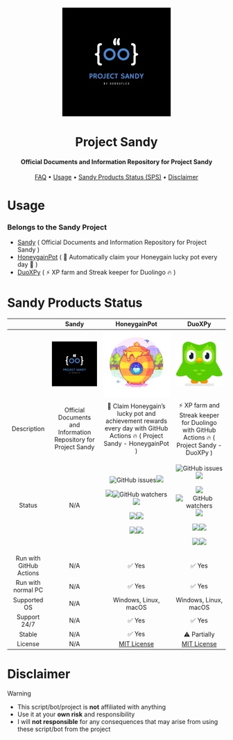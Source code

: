 <p align="center">
<img src="Img/Sandy/SmallLogo.png"/>            
</p>
<h1 align="center">Project Sandy</h1>
<h4 align="center">Official Documents and Information Repository for Project Sandy</h4>
</p>
<p align="center">
  <a href="Docs/Sandy/FAQ.md">FAQ</a> 
  •
  <a href="#usage">Usage</a>        
  •
  <a href="#sandy-products-status">Sandy Products Status (SPS)</a>        
  •
  <a href="#disclaimer">Disclaimer</a>
</p>

# Usage
### Belongs to the Sandy Project

- [Sandy](https://github.com/gorouflex/Sandy/) ( Official Documents and Information Repository for Project Sandy )
- [HoneygainPot](https://github.com/gorouflex/HoneygainPot/) ( 🐝 Automatically claim your Honeygain lucky pot every day 🍯 )
- [DuoXPy](https://github.com/gorouflex/DuoXPy/) ( ⚡️ XP farm and Streak keeper for Duolingo 🔥 )

# Sandy Products Status

|  | Sandy | HoneygainPot | DuoXPy |
|    :---:     |    :---:   |    :---:   |    :---:   |
|   |  <img src="Img/Sandy/SmallLogo.png"/>   | <img src="Img/HoneygainPot/SmallLogo.png"/>  | <img src="Img/DuoXPy/duo.svg"/>
| Description | Official Documents and Information Repository for Project Sandy | 🐝 Claim Honeygain’s lucky pot and achievement rewards every day with GitHub Actions 🔥 ( Project Sandy - HoneygainPot ) | ⚡️ XP farm and Streak keeper for Duolingo with GitHub Actions 🔥 ( Project Sandy - DuoXPy ) |
| Status | N/A | <p align="center"><img alt="GitHub issues" src="https://img.shields.io/github/issues/gorouflex/HoneygainPot?style=flat"><img src="https://img.shields.io/github/forks/gorouflex/HoneygainPot?style=flat"></p><p align="center"><img src="https://img.shields.io/github/stars/gorouflex/HoneygainPot?style=flat"><img alt="GitHub watchers" src="https://img.shields.io/github/watchers/gorouflex/HoneygainPot?style=flat"><img src="https://img.shields.io/github/contributors/gorouflex/HoneygainPot?style=flat"><a href="https://github.com/gorouflex/HoneygainPot/actions/workflows/codeql.yml"></p><p align="center"><img src="https://github.com/gorouflex/HoneygainPot/actions/workflows/codeql.yml/badge.svg"></a><a href="https://github.com/gorouflex/HoneygainPot/actions/workflows/cl.yml"><img src="https://github.com/gorouflex/HoneygainPot/actions/workflows/cl.yml/badge.svg"></a><a href="https://github.com/gorouflex/HoneygainPot/actions/workflows/daily.yml"></p><p align="center"><img src="https://github.com/gorouflex/HoneygainPot/actions/workflows/daily.yml/badge.svg"></a><a href="https://github.com/gorouflex/HoneygainPot/actions/workflows/manual.yml"><img src="https://github.com/gorouflex/HoneygainPot/actions/workflows/manual.yml/badge.svg"></a></p> | <p align="center"><img alt="GitHub issues" src="https://img.shields.io/github/issues/gorouflex/DuoXPy?style=flat"><img src="https://img.shields.io/github/forks/gorouflex/DuoXPy?style=flat"></p><p align="center"><img src="https://img.shields.io/github/stars/gorouflex/DuoXPy?style=flat"><img alt="GitHub watchers" src="https://img.shields.io/github/watchers/gorouflex/DuoXPy?style=flat"><img src="https://img.shields.io/github/contributors/gorouflex/DuoXPy?style=flat"><a href="https://github.com/gorouflex/DuoXPy/actions/workflows/codeql.yml"></p><p align="center"><img src="https://github.com/gorouflex/DuoXPy/actions/workflows/codeql.yml/badge.svg"></a><a href="https://github.com/gorouflex/DuoXPy/actions/workflows/cl.yml"><img src="https://github.com/gorouflex/DuoXPy/actions/workflows/cl.yml/badge.svg"></a><a href="https://github.com/gorouflex/DuoXPy/actions/workflows/daily.yml"></p><p align="center"><img src="https://github.com/gorouflex/DuoXPy/actions/workflows/daily.yml/badge.svg"></a><a href="https://github.com/gorouflex/DuoXPy/actions/workflows/manual.yml"><img src="https://github.com/gorouflex/DuoXPy/actions/workflows/manual.yml/badge.svg"></a></p> |
| Run with GitHub Actions | N/A | ✅ Yes | ✅ Yes |
| Run with normal PC | N/A | ✅ Yes | ✅ Yes |
| Supported OS | N/A | Windows, Linux, macOS | Windows, Linux, macOS |
| Support 24/7 | N/A | ✅ Yes | ✅ Yes |
| Stable | N/A | ✅ Yes | ⚠️ Partially |
| License | N/A | [MIT License](https://mit-license.org/) | [MIT License](https://mit-license.org/) |

# Disclaimer

> [!WARNING]
>
> - This script/bot/project is **not** affiliated with anything 
> - Use it at your **own risk** and responsibility
> - I will **not responsible** for any consequences that may arise from using these script/bot from the project
